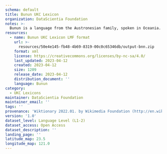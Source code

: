 ```yaml
---
schema: default
title: Bunun UKC Lexicon
organization: DataScientia Foundation
notes: >-
  Bunun is a language from the Austronesian family, spoken in Oceania. The UKC Lexicon of Bunun is represented as a lexico-semantic network. It consists of words, word senses, synsets, as well as sense-level and synset-level relationships.
resources:
  - name: Bunun UKC Lexicon LMF format
    url: >-
      resources/50e4e145-fb48-4b69-8319-00c0c65346db/output-bnn.zip
    format: xml
    license: https://creativecommons.org/licenses/by-nc-sa/4.0/
    last_updated: 2023-04-12
    created: 2023-04-12
    size: 1209
    release_date: 2023-04-12
    distribution_document: ''
    language: Bunun
category:
  - UKC Lexicons
maintainer: DataScientia Foundation
maintainer_email: ''
tags: ''
provenance: 'Wiktionary 2022.01. by Wikimedia Foundation (http://en.wiktionary.org); CogNet 2.1 by Khuyagbaatar Batsuren, National University of Mongolia (http://cognet.ukc.disi.unitn.it); KinDiv: Kinship Diversity 1.0 by Temuulen Khishigsuren (http://ukc.disi.unitn.it/index.php/kinship/); Princeton WordNet 2.1 by Princeton University (https://wordnet.princeton.edu)'
version: '1.0'
dataset_level: Language Level (L1-2)
dataset_access: Open Access
dataset_description: ''
landing_page: ''
latitude_map: 23.5
longitude_map: 121.0
---
```

